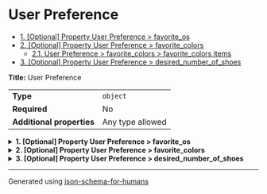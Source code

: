 # User Preference

- [1. [Optional] Property User Preference > favorite_os](#favorite_os)
- [2. [Optional] Property User Preference > favorite_colors](#favorite_colors)
  - [2.1. User Preference > favorite_colors > favorite_colors items](#autogenerated_heading_2)
- [3. [Optional] Property User Preference > desired_number_of_shoes](#desired_number_of_shoes)

**Title:** User Preference

|                           |                  |
| ------------------------- | ---------------- |
| **Type**                  | `object`         |
| **Required**              | No               |
| **Additional properties** | Any type allowed |

<details>
<summary>
<strong> <a name="favorite_os"></a>1. [Optional] Property User Preference > favorite_os</strong>  

</summary>
<blockquote>

|              |                    |
| ------------ | ------------------ |
| **Type**     | `enum (of string)` |
| **Required** | No                 |
| **Default**  | `"Linux"`          |

Must be one of:
* "Windows"
* "Mac"
* "Linux"

</blockquote>
</details>

<details>
<summary>
<strong> <a name="favorite_colors"></a>2. [Optional] Property User Preference > favorite_colors</strong>  

</summary>
<blockquote>

|              |                             |
| ------------ | --------------------------- |
| **Type**     | `array of enum (of string)` |
| **Required** | No                          |
| **Default**  | `["white", "blue"]`         |

|                      | Array restrictions |
| -------------------- | ------------------ |
| **Min items**        | N/A                |
| **Max items**        | N/A                |
| **Items unicity**    | False              |
| **Additional items** | False              |
| **Tuple validation** | See below          |

| Each item of this array must be                 | Description |
| ----------------------------------------------- | ----------- |
| [favorite_colors items](#favorite_colors_items) | -           |

### <a name="autogenerated_heading_2"></a>2.1. User Preference > favorite_colors > favorite_colors items

|              |                    |
| ------------ | ------------------ |
| **Type**     | `enum (of string)` |
| **Required** | No                 |

Must be one of:
* "green"
* "blue"
* "orange"
* "red"
* "white"
* "black"

</blockquote>
</details>

<details>
<summary>
<strong> <a name="desired_number_of_shoes"></a>3. [Optional] Property User Preference > desired_number_of_shoes</strong>  

</summary>
<blockquote>

|              |           |
| ------------ | --------- |
| **Type**     | `integer` |
| **Required** | No        |
| **Default**  | `2`       |

| Restrictions |        |
| ------------ | ------ |
| **Minimum**  | &ge; 0 |
| **Maximum**  | &le; 2 |

</blockquote>
</details>

----------------------------------------------------------------------------------------------------------------------------
Generated using [json-schema-for-humans](https://github.com/coveooss/json-schema-for-humans)